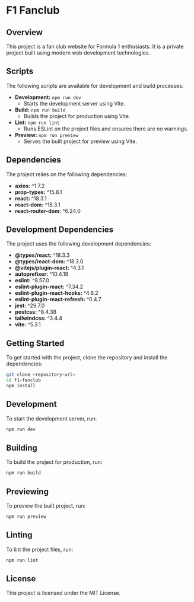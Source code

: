 
# F1 Fanclub

## Overview

This project is a fan club website for Formula 1 enthusiasts. It is a private project built using modern web development technologies.



## Scripts

The following scripts are available for development and build processes:

- **Development:** `npm run dev`
  - Starts the development server using Vite.
- **Build:** `npm run build`
  - Builds the project for production using Vite.
- **Lint:** `npm run lint`
  - Runs ESLint on the project files and ensures there are no warnings.
- **Preview:** `npm run preview`
  - Serves the built project for preview using Vite.

## Dependencies

The project relies on the following dependencies:

- **axios:** ^1.7.2
- **prop-types:** ^15.8.1
- **react:** ^18.3.1
- **react-dom:** ^18.3.1
- **react-router-dom:** ^6.24.0

## Development Dependencies

The project uses the following development dependencies:

- **@types/react:** ^18.3.3
- **@types/react-dom:** ^18.3.0
- **@vitejs/plugin-react:** ^4.3.1
- **autoprefixer:** ^10.4.19
- **eslint:** ^8.57.0
- **eslint-plugin-react:** ^7.34.2
- **eslint-plugin-react-hooks:** ^4.6.2
- **eslint-plugin-react-refresh:** ^0.4.7
- **jest:** ^29.7.0
- **postcss:** ^8.4.38
- **tailwindcss:** ^3.4.4
- **vite:** ^5.3.1

## Getting Started

To get started with the project, clone the repository and install the dependencies:

```sh
git clone <repository-url>
cd f1-fanclub
npm install
```

## Development

To start the development server, run:

```sh
npm run dev
```

## Building

To build the project for production, run:

```sh
npm run build
```

## Previewing

To preview the built project, run:

```sh
npm run preview
```

## Linting

To lint the project files, run:

```sh
npm run lint
```

## License

This project is licensed under the MIT License.

